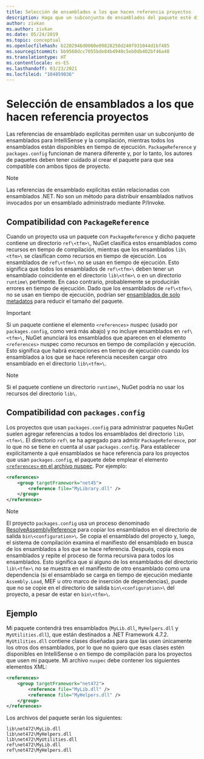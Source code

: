 ```yaml
---
title: Selección de ensamblados a los que hacen referencia proyectos
description: Haga que un subconjunto de ensamblados del paquete esté disponible para el compilador, mientras todos los ensamblados están disponibles en tiempo de ejecución.
author: zivkan
ms.author: zivkan
ms.date: 05/24/2019
ms.topic: conceptual
ms.openlocfilehash: b2202946d0060e09828250d240f931044d1bf485
ms.sourcegitcommit: bb9560dcc7055bde84b4940c5eb0db402bf46a48
ms.translationtype: HT
ms.contentlocale: es-ES
ms.lasthandoff: 03/23/2021
ms.locfileid: "104859036"
---
```

# <a name="select-assemblies-referenced-by-projects"></a>Selección de ensamblados a los que hacen referencia proyectos

Las referencias de ensamblado explícitas permiten usar un subconjunto de ensamblados para IntelliSense y la compilación, mientras todos los ensamblados están disponibles en tiempo de ejecución. `PackageReference` y `packages.config` funcionan de manera diferente y, por lo tanto, los autores de paquetes deben tener cuidado al crear el paquete para que sea compatible con ambos tipos de proyecto.

> [!Note]
> Las referencias de ensamblado explícitas están relacionadas con ensamblados .NET. No son un método para distribuir ensamblados nativos invocados por un ensamblado administrado mediante P/Invoke.

## <a name="packagereference-support"></a>Compatibilidad con `PackageReference`

Cuando un proyecto usa un paquete con `PackageReference` y dicho paquete contiene un directorio `ref\<tfm>\`, NuGet clasifica estos ensamblados como recursos en tiempo de compilación, mientras que los ensamblados `lib\<tfm>\` se clasifican como recursos en tiempo de ejecución. Los ensamblados de `ref\<tfm>\` no se usan en tiempo de ejecución. Esto significa que todos los ensamblados de `ref\<tfm>\` deben tener un ensamblado coincidente en el directorio `lib\<tfm>\` o en un directorio `runtime\` pertinente. En caso contrario, probablemente se producirán errores en tiempo de ejecución. Dado que los ensamblados de `ref\<tfm>\` no se usan en tiempo de ejecución, podrían ser [ensamblados de solo metadatos](https://github.com/dotnet/roslyn/blob/main/docs/features/refout.md) para reducir el tamaño del paquete.

> [!Important]
> Si un paquete contiene el elemento `<references>` nuspec (usado por `packages.config`, como verá más abajo) y no incluye ensamblados en `ref\<tfm>\`, NuGet anunciará los ensamblados que aparecen en el elemento `<references>` nuspec como recursos en tiempo de compilación y ejecución. Esto significa que habrá excepciones en tiempo de ejecución cuando los ensamblados a los que se hace referencia necesiten cargar otro ensamblado en el directorio `lib\<tfm>\`.

> [!Note]
> Si el paquete contiene un directorio `runtime\`, NuGet podría no usar los recursos del directorio `lib\`.

## <a name="packagesconfig-support"></a>Compatibilidad con `packages.config`

Los proyectos que usan `packages.config` para administrar paquetes NuGet suelen agregar referencias a todos los ensamblados del directorio `lib\<tfm>\`. El directorio `ref\` se ha agregado para admitir `PackageReference`, por lo que no se tiene en cuenta al usar `packages.config`. Para establecer explícitamente a qué ensamblados se hace referencia para los proyectos que usan `packages.config`, el paquete debe emplear el elemento [`<references>` en el archivo nuspec](../reference/nuspec.md#explicit-assembly-references). Por ejemplo:

```xml
<references>
    <group targetFramework="net45">
        <reference file="MyLibrary.dll" />
    </group>
</references>
```

> [!Note]
> El proyecto `packages.config` usa un proceso denominado [ResolveAssemblyReference](https://github.com/Microsoft/msbuild/blob/main/documentation/wiki/ResolveAssemblyReference.md) para copiar los ensamblados en el directorio de salida `bin\<configuration>\`. Se copia el ensamblado del proyecto y, luego, el sistema de compilación examina el manifiesto del ensamblado en busca de los ensamblados a los que se hace referencia. Después, copia esos ensamblados y repite el proceso de forma recursiva para todos los ensamblados. Esto significa que si alguno de los ensamblados del directorio `lib\<tfm>\` no se muestra en el manifiesto de otro ensamblado como una dependencia (si el ensamblado se carga en tiempo de ejecución mediante `Assembly.Load`, MEF u otro marco de inserción de dependencias), puede que no se copie en el directorio de salida `bin\<configuration>\` del proyecto, a pesar de estar en `bin\<tfm>\`.

## <a name="example"></a>Ejemplo

Mi paquete contendrá tres ensamblados (`MyLib.dll`, `MyHelpers.dll` y `MyUtilities.dll`), que están destinados a .NET Framework 4.7.2. `MyUtilities.dll` contiene clases diseñadas para que las usen únicamente los otros dos ensamblados, por lo que no quiero que esas clases estén disponibles en IntelliSense o en tiempo de compilación para los proyectos que usen mi paquete. Mi archivo `nuspec` debe contener los siguientes elementos XML:

```xml
<references>
    <group targetFramework="net472">
        <reference file="MyLib.dll" />
        <reference file="MyHelpers.dll" />
    </group>
</references>
```

Los archivos del paquete serán los siguientes:

```text
lib\net472\MyLib.dll
lib\net472\MyHelpers.dll
lib\net472\MyUtilities.dll
ref\net472\MyLib.dll
ref\net472\MyHelpers.dll
```
